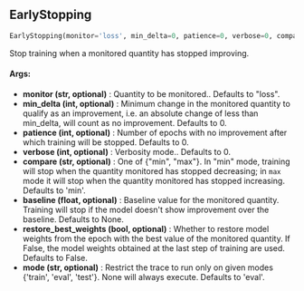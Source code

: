 ## EarlyStopping
```python
EarlyStopping(monitor='loss', min_delta=0, patience=0, verbose=0, compare='min', baseline=None, restore_best_weights=False, mode='eval')
```
Stop training when a monitored quantity has stopped improving.

#### Args:

* **monitor (str, optional)** :  Quantity to be monitored.. Defaults to "loss".
* **min_delta (int, optional)** :  Minimum change in the monitored quantity to qualify as an improvement, i.e. an        absolute change of less than min_delta, will count as no improvement. Defaults to 0.
* **patience (int, optional)** :  Number of epochs with no improvement after which training will be stopped. Defaults        to 0.
* **verbose (int, optional)** :  Verbosity mode.. Defaults to 0.
* **compare (str, optional)** :  One of {"min", "max"}. In "min" mode, training will stop when the quantity monitored        has stopped decreasing; in `max` mode it will stop when the quantity monitored has stopped increasing.        Defaults to 'min'.
* **baseline (float, optional)** :  Baseline value for the monitored quantity. Training will stop if the model doesn't        show improvement over the baseline. Defaults to None.
* **restore_best_weights (bool, optional)** :  Whether to restore model weights from the epoch with the best value of        the monitored quantity. If False, the model weights obtained at the last step of training are used.        Defaults to False.
* **mode (str, optional)** :  Restrict the trace to run only on given modes {'train', 'eval', 'test'}. None will always                execute. Defaults to 'eval'.